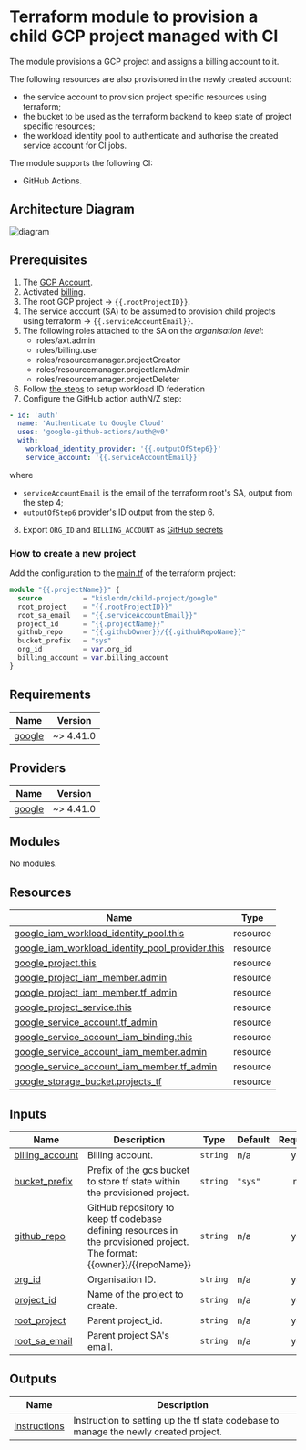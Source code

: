 # Terraform module to provision a child GCP project managed with CI

The module provisions a GCP project and assigns a billing account to it.

The following resources are also provisioned in the newly created account:

- the service account to provision project specific resources using terraform;
- the bucket to be used as the terraform backend to keep state of project specific resources;
- the workload identity pool to authenticate and authorise the created service account for CI jobs.

The module supports the following CI:

- GitHub Actions.

## Architecture Diagram

![diagram](https://raw.githubusercontent.com/kislerdm/terraform-google-child-project/master/module-diagram.svg)

## Prerequisites

1. The [GCP Account](https://console.cloud.google.com/).
2. Activated [billing](https://console.cloud.google.com/billing).
3. The root GCP project -> `{{.rootProjectID}}`.
4. The service account (SA) to be assumed to provision child projects using terraform -> `{{.serviceAccountEmail}}`.
5. The following roles attached to the SA on the _organisation level_:
    - roles/axt.admin
    - roles/billing.user
    - roles/resourcemanager.projectCreator
    - roles/resourcemanager.projectIamAdmin
    - roles/resourcemanager.projectDeleter
6. Follow [the steps](https://github.com/google-github-actions/auth#setting-up-workload-identity-federation) to setup
   workload ID federation
7. Configure the GitHub action authN/Z step:

```yaml
- id: 'auth'
  name: 'Authenticate to Google Cloud'
  uses: 'google-github-actions/auth@v0'
  with:
    workload_identity_provider: '{{.outputOfStep6}}'
    service_account: '{{.serviceAccountEmail}}'
```

where

- `serviceAccountEmail` is the email of the terraform root's SA, output from the step 4;
- `outputOfStep6` provider's ID output from the step 6.

8. Export `ORG_ID` and `BILLING_ACCOUNT`
   as [GitHub secrets](https://docs.github.com/en/actions/security-guides/encrypted-secrets)

### How to create a new project

Add the configuration to the [main.tf](main.tf) of the terraform project:

```terraform
module "{{.projectName}}" {
  source          = "kislerdm/child-project/google"
  root_project    = "{{.rootProjectID}}"
  root_sa_email   = "{{.serviceAccountEmail}}"
  project_id      = "{{.projectName}}"
  github_repo     = "{{.githubOwner}}/{{.githubRepoName}}"
  bucket_prefix   = "sys"
  org_id          = var.org_id
  billing_account = var.billing_account
}
```

<!-- BEGIN_TF_DOCS -->
## Requirements

| Name | Version |
|------|---------|
| <a name="requirement_google"></a> [google](#requirement\_google) | ~> 4.41.0 |

## Providers

| Name | Version |
|------|---------|
| <a name="provider_google"></a> [google](#provider\_google) | ~> 4.41.0 |

## Modules

No modules.

## Resources

| Name | Type |
|------|------|
| [google_iam_workload_identity_pool.this](https://registry.terraform.io/providers/hashicorp/google/latest/docs/resources/iam_workload_identity_pool) | resource |
| [google_iam_workload_identity_pool_provider.this](https://registry.terraform.io/providers/hashicorp/google/latest/docs/resources/iam_workload_identity_pool_provider) | resource |
| [google_project.this](https://registry.terraform.io/providers/hashicorp/google/latest/docs/resources/project) | resource |
| [google_project_iam_member.admin](https://registry.terraform.io/providers/hashicorp/google/latest/docs/resources/project_iam_member) | resource |
| [google_project_iam_member.tf_admin](https://registry.terraform.io/providers/hashicorp/google/latest/docs/resources/project_iam_member) | resource |
| [google_project_service.this](https://registry.terraform.io/providers/hashicorp/google/latest/docs/resources/project_service) | resource |
| [google_service_account.tf_admin](https://registry.terraform.io/providers/hashicorp/google/latest/docs/resources/service_account) | resource |
| [google_service_account_iam_binding.this](https://registry.terraform.io/providers/hashicorp/google/latest/docs/resources/service_account_iam_binding) | resource |
| [google_service_account_iam_member.admin](https://registry.terraform.io/providers/hashicorp/google/latest/docs/resources/service_account_iam_member) | resource |
| [google_service_account_iam_member.tf_admin](https://registry.terraform.io/providers/hashicorp/google/latest/docs/resources/service_account_iam_member) | resource |
| [google_storage_bucket.projects_tf](https://registry.terraform.io/providers/hashicorp/google/latest/docs/resources/storage_bucket) | resource |

## Inputs

| Name | Description | Type | Default | Required |
|------|-------------|------|---------|:--------:|
| <a name="input_billing_account"></a> [billing\_account](#input\_billing\_account) | Billing account. | `string` | n/a | yes |
| <a name="input_bucket_prefix"></a> [bucket\_prefix](#input\_bucket\_prefix) | Prefix of the gcs bucket to store tf state within the provisioned project. | `string` | `"sys"` | no |
| <a name="input_github_repo"></a> [github\_repo](#input\_github\_repo) | GitHub repository to keep tf codebase defining resources in the provisioned project. The format: {{owner}}/{{repoName}} | `string` | n/a | yes |
| <a name="input_org_id"></a> [org\_id](#input\_org\_id) | Organisation ID. | `string` | n/a | yes |
| <a name="input_project_id"></a> [project\_id](#input\_project\_id) | Name of the project to create. | `string` | n/a | yes |
| <a name="input_root_project"></a> [root\_project](#input\_root\_project) | Parent project\_id. | `string` | n/a | yes |
| <a name="input_root_sa_email"></a> [root\_sa\_email](#input\_root\_sa\_email) | Parent project SA's email. | `string` | n/a | yes |

## Outputs

| Name | Description |
|------|-------------|
| <a name="output_instructions"></a> [instructions](#output\_instructions) | Instruction to setting up the tf state codebase to manage the newly created project. |
<!-- END_TF_DOCS -->
